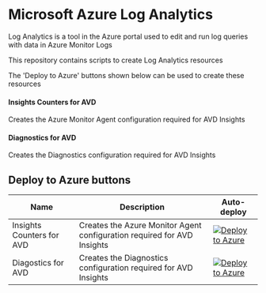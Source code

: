 # Microsoft Azure Log Analytics

Log Analytics is a tool in the Azure portal used to edit and run log queries with data in Azure Monitor Logs

This repository contains scripts to create Log Analytics resources

The 'Deploy to Azure' buttons shown below can be used to create these resources

#### Insights Counters for AVD
Creates the Azure Monitor Agent configuration required for AVD Insights

#### Diagnostics for AVD
Creates the Diagnostics configuration required for AVD Insights

## Deploy to Azure buttons

Name | Description   | Auto-deploy   |
-----| ------------- |--------------- | 
| Insights Counters for AVD | Creates the Azure Monitor Agent configuration required for AVD Insights | [![Deploy to Azure](https://aka.ms/deploytoazurebutton)](https://portal.azure.com/#create/Microsoft.Template/uri/https%3A%2F%2Fraw.githubusercontent.com%2FBistech%2FAzure%2Fmaster%2FLogAnalytics%2FAVD%2FavdInsightsCounters.json)
| Diagostics for AVD | Creates the Diagnostics configuration required for AVD Insights | [![Deploy to Azure](https://aka.ms/deploytoazurebutton)](https://portal.azure.com/#create/Microsoft.Template/uri/https%3A%2F%2Fraw.githubusercontent.com%2FBistech%2FAzure%2Fmaster%2FLogAnalytics%2FAVD%2FavdDiagnostics.json)

